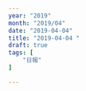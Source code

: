 ```yaml
---
year: "2019"
month: "2019/04"
date: "2019-04-04"
title: "2019-04-04 "
draft: true
tags: [
    "日報"
]

---
```


